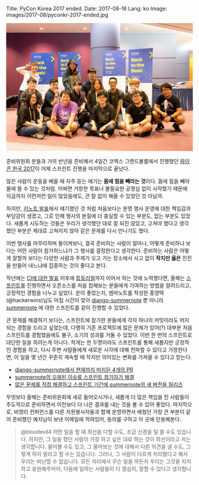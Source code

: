 Title: PyCon Korea 2017 ended.
Date: 2017-08-16
Lang: ko
Image: images/2017-08/pyconkr-2017-ended.jpg

![pyconkr-2017-ended.jpg](./images/2017-08/pyconkr-2017-ended.jpg)

준비위원회 분들과 거의 반년을 준비해서 4일간 코엑스 그랜드볼룸에서 진행했던 [파이콘 한국 2017](https://www.pycon.kr/2017/)이 어제 스프린트 진행을 마지막으로 끝났다.

많은 사람이 운동을 배울 때 자주 듣는 얘기는 **몸에 힘을 빼라는 것**이다. 몸에 힘을 빼야 물에 뜰 수 있는 것처럼.
어쩌면 거창한 목표나 불필요한 공명심 없이 시작했기 때문에 지금까지 이런저런 일이 많았음에도, 큰 탈 없이 해올 수 있었던 것 아닐까.

하지만, [키노트 발표](https://www.slideshare.net/lqez/2017-back-to-the-basic-78779365)에서 얘기했던 것 처럼 처음보다는 분명 행사 운영에 대한 책임감과 부담감이 생겼고, 그로 인해 행사의 본질에 더 충실할 수 있는 부분도, 없는 부분도 있었다.
새롭게 시도하는 것들은 우리가 생각했던 대로 잘 되진 않았고, 고쳐야 했다고 생각했던 부분은 제대로 고쳐지지 않아 같은 문제를 다시 만나기도 했다.

이번 행사를 마무리하며 돌이켜보니, 결국 준비하는 사람이 얼마나, 어떻게 준비하냐 보다는 어떤 사람이 참가하느냐가 그 행사를 결정한다고 생각한다.
준비하는 사람은 어떻게 잘할까 보다는 다양한 사람과 주제가 오고 가는 장소에서 사고 없이 **작지만 옳은** 진전을 만들어 내느냐에 집중하는 것이 좋다고 본다.

작년에는 [CI에 대한 발표](https://www.slideshare.net/lqez/tox-travis-coveralls) 이후에 [튜토리얼](https://www.pycon.kr/2016apac/program/tutorial/1)까지 이어서 하는 것에 노력했다면,
올해는 [스프린트](https://www.pycon.kr/2017/program/sprint/3)를 진행하면서 오픈소스를 처음 접해보는 분들에게 기여하는 방법을 알려드리고, 긍정적인 경험을 나누고 싶었다.
운이 좋았는지, 썸머노트를 작성한 홍영택(@hackerwins)님도 마침 시간이 맞아 [django-summernote](https://github.com/summernote/django-summernote) 뿐 아니라 [summernote](https://github.com/summernote/summernote) 에 대한 스프린트를 같이 진행할 수 있었다.

큰 문제를 해결하기 보다는, 스프린트에 참가한 분들에게 각자 하나의 커밋이라도 머지되는 경험을 드리고 싶었는데, 다행히 기존 프로젝트에 많은 문제가 있어(?) 대부분 처음 스프린트를 경험했음에도 불구, 소기의 성과를 거둘 수 있었다.
이번 한 번의 스프린트로 대단한 일을 하려는게 아니다. 적게는 한 두명이라도 스프린트를 통해 새롭지만 긍정적인 경험을 하고, 다시 주변 사람들에게 새로운 시각에 대해 전파할 수 있다고 가정한다면, 이 일을 몇 년간 꾸준히 계속할 때 작지만 의미있는 변화를 가져올 수 있다고 믿는다.

 - [django-summernote에서 현재까지 머지된 4개의 PR](https://github.com/summernote/django-summernote/pulls?q=is%3Apr+is%3Aclosed+label%3Apyconkr2017)
 - [summernote의 오래된 이슈를 스프린트 참가자가 해결](https://github.com/summernote/summernote/pull/2409)
 - [많은 문제를 직접 해결하고 스프린트 기간에 summernote의 새 버전을 릴리즈](https://github.com/summernote/summernote/pull/2413)

무엇보다 올해는 준비위원회에 새로 들어오시거나, 새롭게 더 많은 책임을 진 사람들이 주도적으로 준비하면서 이전보다 더 나은 결과를 내는 것을 볼 수 있어 좋았다.
마지막으로, 비영리 컨퍼런스를 다른 자원봉사자들과 함께 운영하면서 배웠던 가장 큰 부분이 같이 준비했던 예지님이 보낸 이메일에 적혀있어, 동의를 구하고 이 곳에 인용해본다.


> @bloodevil4
어떤 일을 할 때 최선을 다할 수도, 조금 신경을 덜 쓸 수도 있습니다.
하지만, 그 일을 했던 사람이 가장 하고 싶은 대로 하는 것이 최선이라고 저는 생각합니다.
물어볼 수도 있고, 그 물어보는 것에 대해서 다른 의견을 낼 수도, 그렇게 하지 말라고 할 수는 있습니다.
그러나, 그 사람이 다르게 처리했다고 해서 우리는 비난할 수 없습니다.
모든 자리에서 무슨 일을 하든지 우리는 그것을 지지하고 응원해주어야, 다음에 일하는 사람들이 더 열심히, 잘할 수 있다고 생각합니다.

